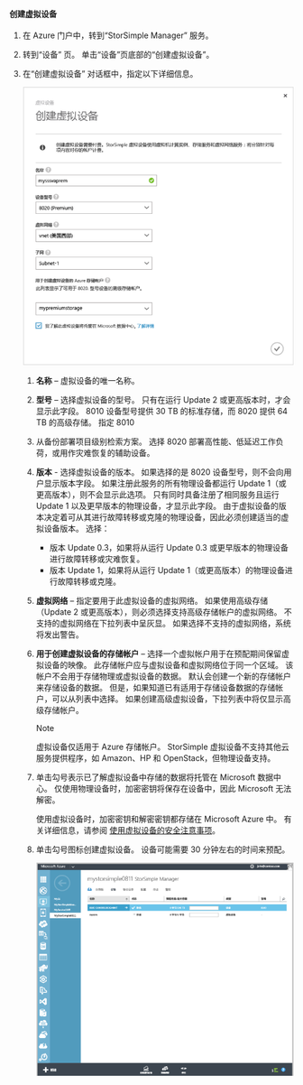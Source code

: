 #### <a name="to-create-a-virtual-device"></a>创建虚拟设备
1. 在 Azure 门户中，转到“StorSimple Manager”  服务。
2. 转到“设备”  页。 单击“设备”页底部的“创建虚拟设备”。
3. 在“创建虚拟设备” 对话框中，指定以下详细信息。
   
    ![StorSimple 创建虚拟设备](./media/storsimple-create-virtual-device-u2/CreatePremiumsva1.png)
   
   1. **名称** – 虚拟设备的唯一名称。
   2. **型号** – 选择虚拟设备的型号。 只有在运行 Update 2 或更高版本时，才会显示此字段。 8010 设备型号提供 30 TB 的标准存储，而 8020 提供 64 TB 的高级存储。 指定 8010
   3. 从备份部署项目级别检索方案。 选择 8020 部署高性能、低延迟工作负荷，或用作灾难恢复的辅助设备。
   4. **版本** - 选择虚拟设备的版本。 如果选择的是 8020 设备型号，则不会向用户显示版本字段。 如果注册此服务的所有物理设备都运行 Update 1（或更高版本），则不会显示此选项。 只有同时具备注册了相同服务且运行 Update 1 以及更早版本的物理设备，才显示此字段。 由于虚拟设备的版本决定着可从其进行故障转移或克隆的物理设备，因此必须创建适当的虚拟设备版本。 选择：
      
      * 版本 Update 0.3，如果将从运行 Update 0.3 或更早版本的物理设备进行故障转移或灾难恢复。 
      * 版本 Update 1，如果将从运行 Update 1（或更高版本）的物理设备进行故障转移或克隆。 
   5. **虚拟网络** – 指定要用于此虚拟设备的虚拟网络。 如果使用高级存储（Update 2 或更高版本），则必须选择支持高级存储帐户的虚拟网络。 不支持的虚拟网络在下拉列表中呈灰显。 如果选择不支持的虚拟网络，系统将发出警告。 
   6. **用于创建虚拟设备的存储帐户** – 选择一个虚拟帐户用于在预配期间保留虚拟设备的映像。 此存储帐户应与虚拟设备和虚拟网络位于同一个区域。 该帐户不会用于存储物理或虚拟设备的数据。 默认会创建一个新的存储帐户来存储设备的数据。 但是，如果知道已有适用于存储设备数据的存储帐户，可以从列表中选择。 如果创建高级虚拟设备，下拉列表中将仅显示高级存储帐户。 
      
      > [!NOTE]
      > 虚拟设备仅适用于 Azure 存储帐户。 StorSimple 虚拟设备不支持其他云服务提供程序，如 Amazon、HP 和 OpenStack，但物理设备支持。
      > 
      > 
   7. 单击勾号表示已了解虚拟设备中存储的数据将托管在 Microsoft 数据中心。 仅使用物理设备时，加密密钥将保存在设备中，因此 Microsoft 无法解密。 
      
       使用虚拟设备时，加密密钥和解密密钥都存储在 Microsoft Azure 中。 有关详细信息，请参阅 [使用虚拟设备的安全注意事项](../articles/storsimple/storsimple-security.md#storsimple-virtual-device-security)。
   8. 单击勾号图标创建虚拟设备。 设备可能需要 30 分钟左右的时间来预配。
      
      ![StorSimple 虚拟设备创建阶段](./media/storsimple-create-virtual-device-u2/StorSimple_VirtualDeviceCreating1M.png)



<!--HONumber=Jan17_HO1-->


